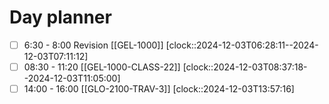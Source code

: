 # Day planner

- [ ] 6:30 - 8:00 Revision [[GEL-1000]]
      [clock::2024-12-03T06:28:11--2024-12-03T07:11:12]
- [ ] 08:30 - 11:20 [[GEL-1000-CLASS-22]]
      [clock::2024-12-03T08:37:18--2024-12-03T11:05:00]
- [ ] 14:00 - 16:00 [[GLO-2100-TRAV-3]]
      [clock::2024-12-03T13:57:16]